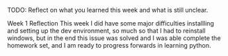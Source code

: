 TODO: Reflect on what you learned this week and what is still unclear.

Week 1 Reflection 
This week I did have some major difficulties installling and setting up the dev environment, so much so that I had to reinstall windows, but in the end this issue was solved and I was able complete the homework set, and I am ready to progress forwards in learning python. 
